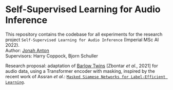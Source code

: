 # Self-Supervised Learning for Audio Inference
This repository contains the codebase for all experiments for the research project `Self-Supervised Learning for Audio Inference` (Imperial MSc AI 2022). <br />
Author: [Jonah Anton](https://github.com/jonahanton) <br />
Supervisors: Harry Coppock, Bjorn Schuller

Research proposal: adaptation of [Barlow Twins](https://arxiv.org/abs/2103.03230) [Zbontar _et al._, 2021] for audio data, using a Transformer encoder with masking, inspired by the recent work of Assran _et al._: [`Masked Siamese Networks for Label-Efficient Learning`](https://arxiv.org/abs/2204.07141).
